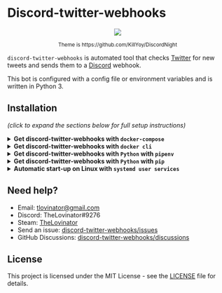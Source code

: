 # Discord-twitter-webhooks

<p align="center">
  <img src="https://raw.githubusercontent.com/TheLovinator1/discord-twitter-webhooks/master/Bot.png" />
</p>

<p align="center"><sup> Theme is https://github.com/KillYoy/DiscordNight <sup></p>

`discord-twitter-webhooks` is automated tool that checks [Twitter](https://twitter.com) for new tweets and sends them to a [Discord](https://discord.com/) webhook.

This bot is configured with a config file or environment variables and is written in Python 3.

## Installation

*(click to expand the sections below for full setup instructions)*

<details>
<summary><b>Get discord-twitter-webhooks with <code>docker-compose</code></b></summary><br/><br/>

docker-compose.yml:

```yaml
version: "3"
services:
  discord-twitter-webhooks:
    image: thelovinator/discord-twitter-webhooks
    env_file:
      - .env
    container_name: discord-twitter-webhooks
    environment:
      - WEBHOOK_URL=${WEBHOOK_URL}
      - CONSUMER_KEY=${CONSUMER_KEY}
      - CONSUMER_SECRET=${CONSUMER_SECRET}
      - ACCESS_TOKEN=${ACCESS_TOKEN}
      - ACCESS_TOKEN_SECRET=${ACCESS_TOKEN_SECRET}
      - USERS_TO_FOLLOW=${USERS_TO_FOLLOW}
      - LOG_LEVEL=${LOG_LEVEL}
    restart: unless-stopped
```

This bot on [Docker Hub](https://hub.docker.com/repository/docker/thelovinator/discord-reminder-bot).

## Environment variables

No space should be between the equal sign in your .env.

Right click channel you want the tweets in -> Integrations -> Webhooks -> New Webhook -> Copy Webhook URL

* WEBHOOK_URL=https://discordapp.com/api/webhooks/582694/a3hmHAXItB_lzSYBx0-CeVeUDqac1vT

  
Go to [Twitter](https://developer.twitter.com/en/portal/apps/new) and create an app. If you don't get one try to fill out as much as possible. After it is created go to Keys and tokens. CONSUMER_KEY = API key, CONSUMER_SECRET = API key secret:

* CONSUMER_KEY=ASFkopkoasfPOFkopaf
* CONSUMER_SECRET=ASFkopkoasfPOFkopafASFkopkoasfPOFkopafASFkopkoasfPOFkopaf
* ACCESS_TOKEN=1294501204821094-kKPOASPKOFpkoaskfpo
* ACCESS_TOKEN_SECRET=ASKOpokfpkoaspofOPFPO2908iAKOPSFKPO

List of Twitter users to follow, comma separated list with no spaces.

* USERS_TO_FOLLOW=12549841489201410,18205090125,852185020125098

How much logging that should be sent to the terminal. Can be CRITICAL, ERROR, WARNING, INFO or DEBUG

* LOG_LEVEL=INFO


</details>
<details>
<summary><b>Get discord-twitter-webhooks with <code>docker cli</code></b></summary><br/><br/>

```console
docker run -d \
  --name=discord-twitter-webhooks \
  -e WEBHOOK_URL=https://discord.com/api/webhooks/151256151521/Drw1jBO9Xyo1hAVsvaNdI1d077dOsfsafAV-nxIDvH-XJeSIeAVavasvkM0Vu \
  -e CONSUMER_KEY=akaopspokfpofasfsaf \
  -e CONSUMER_SECRET=fsa0fskaopfsoapfkofskaopfskopafskopaf \
  -e ACCESS_TOKEN=1521521515-JeASFAd0cGtASifvSSaSFmIr4kopAw8V0oyiH6jN \
  -e ACCESS_TOKEN_SECRET=VlHAS12FYqkQdASFd5XvyunwPaS12F8zPMTZ6IZASF1No \
  -e USERS_TO_FOLLOW=1114707756,36803580 \
  -e LOG_LEVEL=INFO \
  --restart unless-stopped \
  thelovinator/discord-twitter-webhooks
```

This bot on [Docker Hub](https://hub.docker.com/repository/docker/thelovinator/discord-reminder-bot).

## Environment variables

No space should be between the equal sign in your .env.

Right click channel you want the tweets in -> Integrations -> Webhooks -> New Webhook -> Copy Webhook URL

* WEBHOOK_URL=https://discordapp.com/api/webhooks/582694/a3hmHAXItB_lzSYBx0-CeVeUDqac1vT
  
Go to [Twitter](https://developer.twitter.com/en/portal/apps/new) and create an app. If you don't get one try to fill out as much as possible. After it is created go to Keys and tokens. CONSUMER_KEY = API key, CONSUMER_SECRET = API key secret:

* CONSUMER_KEY=ASFkopkoasfPOFkopaf
* CONSUMER_SECRET=ASFkopkoasfPOFkopafASFkopkoasfPOFkopafASFkopkoasfPOFkopaf
* ACCESS_TOKEN=1294501204821094-kKPOASPKOFpkoaskfpo
* ACCESS_TOKEN_SECRET=ASKOpokfpkoaspofOPFPO2908iAKOPSFKPO

List of Twitter users to follow, comma separated list with no spaces.

* USERS_TO_FOLLOW=12549841489201410,18205090125,852185020125098

How much logging that should be sent to the terminal. Can be CRITICAL, ERROR, WARNING, INFO or DEBUG

* LOG_LEVEL=INFO

</details>
<details>
<summary><b>Get discord-twitter-webhooks with <code>Python</code> with <code>pipenv</code></b></summary>

* Install latest version of Python 3.9.
* Install pipenv
  * `pip install pipenv`
* Install requirements and make virtual environment
  * `pipenv install`
* Rename .env.example to .env and fill it with things from [Twitter](https://developer.twitter.com) and [TweeterID](https://tweeterid.com). If you don't want to use the .env-file you can add variables to your environment.
* Start the bot
  * `pipenv run python main.py`

## Environment variables

No space should be between the equal sign in your .env.

Right click channel you want the tweets in -> Integrations -> Webhooks -> New Webhook -> Copy Webhook URL

* WEBHOOK_URL=https://discordapp.com/api/webhooks/582694/a3hmHAXItB_lzSYBx0-CeVeUDqac1vT

Go to [Twitter](https://developer.twitter.com/en/portal/apps/new) and create an app. If you don't get one try to fill out as much as possible. After it is created go to Keys and tokens. CONSUMER_KEY = API key, CONSUMER_SECRET = API key secret:

* CONSUMER_KEY=ASFkopkoasfPOFkopaf
* CONSUMER_SECRET=ASFkopkoasfPOFkopafASFkopkoasfPOFkopafASFkopkoasfPOFkopaf
* ACCESS_TOKEN=1294501204821094-kKPOASPKOFpkoaskfpo
* ACCESS_TOKEN_SECRET=ASKOpokfpkoaspofOPFPO2908iAKOPSFKPO

List of Twitter users to follow, comma separated list with no spaces.

* USERS_TO_FOLLOW=12549841489201410,18205090125,852185020125098

How much logging that should be sent to the terminal. Can be CRITICAL, ERROR, WARNING, INFO or DEBUG

* LOG_LEVEL=INFO

</details>

<details>
<summary><b>Get discord-twitter-webhooks with <code>Python</code> with <code>pip</code></b></summary>

* Install latest version of Python 3 for your operating system
* Download project from GitHub and change directory into it
* (Optional) Create virtual environment:
  * `python -m venv .venv`
    * Activate virtual environment:
      * Windows:  `.\.venv\Scripts\activate`
      * Not windows:  `source .venv/bin/activate`
* Install requirements
  * `pip install -r requirements.txt`
* Rename .env.example to .env and fill it with things from [Twitter](https://developer.twitter.com) and [TweeterID](https://tweeterid.com). If you don't want to use the .env-file you can add variables to your environment.
* Start the bot (inside the activated virtual environment if you made one):
  * `python main.py`

## Environment variables

No space should be between the equal sign in your .env.

Right click channel you want the tweets in -> Integrations -> Webhooks -> New Webhook -> Copy Webhook URL

* WEBHOOK_URL=https://discordapp.com/api/webhooks/582694/a3hmHAXItB_lzSYBx0-CeVeUDqac1vT
  
Go to [Twitter](https://developer.twitter.com/en/portal/apps/new) and create an app. If you don't get one try to fill out as much as possible. After it is created go to Keys and tokens. CONSUMER_KEY = API key, CONSUMER_SECRET = API key secret:

* CONSUMER_KEY=ASFkopkoasfPOFkopaf
* CONSUMER_SECRET=ASFkopkoasfPOFkopafASFkopkoasfPOFkopafASFkopkoasfPOFkopaf
* ACCESS_TOKEN=1294501204821094-kKPOASPKOFpkoaskfpo
* ACCESS_TOKEN_SECRET=ASKOpokfpkoaspofOPFPO2908iAKOPSFKPO

List of Twitter users to follow, comma separated list with no spaces.

* USERS_TO_FOLLOW=12549841489201410,18205090125,852185020125098

How much logging that should be sent to the terminal. Can be CRITICAL, ERROR, WARNING, INFO or DEBUG

* LOG_LEVEL=INFO


</details>

<details>
<summary><b>Automatic start-up on Linux with <code>systemd user services</code></b></summary>

All the user services will be placed in ~/.config/systemd/user/.

User instance of systemd does not inherit any of the environment variables set in places like .bashrc so I recommend you use the .env file.

You may have to modify WorkingDirectory and/or ExecStart. The example have it cloned directly in home.

```ini
~/.config/systemd/user/discord-twitter-webhooks.service

[Unit]
Description=discord-twitter-webhooks
Wants=network-online.target
After=network-online.target

[Service]
Type=simple
WorkingDirectory=%h/discord-twitter-webhooks
ExecStart=/usr/bin/pipenv run python %h/discord-twitter-webhooks/main.py
Restart=always

[Install]
WantedBy=default.target
```

* Start the bot. (You can also use stop and restart instead of start)
  * `systemctl --user start discord-twitter-webhooks`

* Start bot automatically at boot. You may need to run `loginctl enable-linger`
  * `systemctl --user enable discord-twitter-webhooks`

* Check status
  * `systemctl --user status discord-twitter-webhooks`
  
* Reading the journal
  * `journalctl --user-unit discord-twitter-webhooks`

</details>

## Need help?

* Email: [tlovinator@gmail.com](mailto:tlovinator@gmail.com)
* Discord: TheLovinator#9276
* Steam: [TheLovinator](https://steamcommunity.com/id/TheLovinator/)
* Send an issue: [discord-twitter-webhooks/issues](https://github.com/TheLovinator1/discord-twitter-webhooks/issues)
* GitHub Discussions: [discord-twitter-webhooks/discussions](https://github.com/TheLovinator1/discord-twitter-webhooks/discussions)

## License

This project is licensed under the MIT License - see the [LICENSE](LICENSE) file for details.
